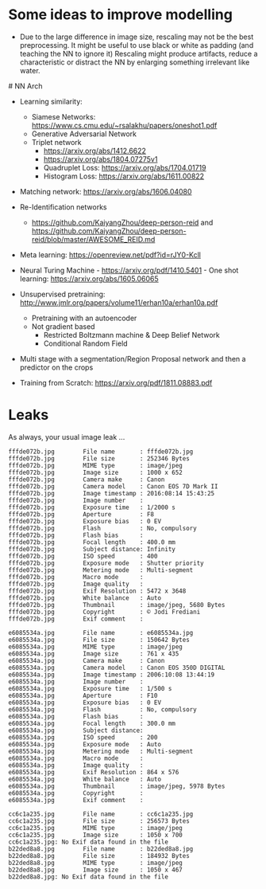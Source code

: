 # Some ideas to improve modelling

- Due to the large difference in image size, rescaling may not be the best preprocessing.
  It might be useful to use black or white as padding (and teaching the NN to ignore it)
  Rescaling might produce artifacts, reduce a characteristic
  or distract the NN by enlarging something irrelevant like water.



# NN Arch

- Learning similarity:
    - Siamese Networks: https://www.cs.cmu.edu/~rsalakhu/papers/oneshot1.pdf
    - Generative Adversarial Network
    - Triplet network
      - https://arxiv.org/abs/1412.6622
      - https://arxiv.org/abs/1804.07275v1
      - Quadruplet Loss: https://arxiv.org/abs/1704.01719
      - Histogram Loss: https://arxiv.org/abs/1611.00822
- Matching network: https://arxiv.org/abs/1606.04080
- Re-Identification networks
  - https://github.com/KaiyangZhou/deep-person-reid and https://github.com/KaiyangZhou/deep-person-reid/blob/master/AWESOME_REID.md
- Meta learning: https://openreview.net/pdf?id=rJY0-Kcll
- Neural Turing Machine
      - https://arxiv.org/pdf/1410.5401
      - One shot learning: https://arxiv.org/abs/1605.06065
- Unsupervised pretraining: http://www.jmlr.org/papers/volume11/erhan10a/erhan10a.pdf
  - Pretraining with an autoencoder
  - Not gradient based
    - Restricted Boltzmann machine & Deep Belief Network
    - Conditional Random Field
- Multi stage with a segmentation/Region Proposal network and then a predictor on the crops

- Training from Scratch: https://arxiv.org/pdf/1811.08883.pdf

# Leaks

As always, your usual image leak ...


```
fffde072b.jpg        File name       : fffde072b.jpg
fffde072b.jpg        File size       : 252346 Bytes
fffde072b.jpg        MIME type       : image/jpeg
fffde072b.jpg        Image size      : 1000 x 652
fffde072b.jpg        Camera make     : Canon
fffde072b.jpg        Camera model    : Canon EOS 7D Mark II
fffde072b.jpg        Image timestamp : 2016:08:14 15:43:25
fffde072b.jpg        Image number    : 
fffde072b.jpg        Exposure time   : 1/2000 s
fffde072b.jpg        Aperture        : F8
fffde072b.jpg        Exposure bias   : 0 EV
fffde072b.jpg        Flash           : No, compulsory
fffde072b.jpg        Flash bias      : 
fffde072b.jpg        Focal length    : 400.0 mm
fffde072b.jpg        Subject distance: Infinity
fffde072b.jpg        ISO speed       : 400
fffde072b.jpg        Exposure mode   : Shutter priority
fffde072b.jpg        Metering mode   : Multi-segment
fffde072b.jpg        Macro mode      : 
fffde072b.jpg        Image quality   : 
fffde072b.jpg        Exif Resolution : 5472 x 3648
fffde072b.jpg        White balance   : Auto
fffde072b.jpg        Thumbnail       : image/jpeg, 5680 Bytes
fffde072b.jpg        Copyright       : © Jodi Frediani
fffde072b.jpg        Exif comment    : 

e6085534a.jpg        File name       : e6085534a.jpg
e6085534a.jpg        File size       : 150642 Bytes
e6085534a.jpg        MIME type       : image/jpeg
e6085534a.jpg        Image size      : 761 x 435
e6085534a.jpg        Camera make     : Canon
e6085534a.jpg        Camera model    : Canon EOS 350D DIGITAL
e6085534a.jpg        Image timestamp : 2006:10:08 13:44:19
e6085534a.jpg        Image number    : 
e6085534a.jpg        Exposure time   : 1/500 s
e6085534a.jpg        Aperture        : F10
e6085534a.jpg        Exposure bias   : 0 EV
e6085534a.jpg        Flash           : No, compulsory
e6085534a.jpg        Flash bias      : 
e6085534a.jpg        Focal length    : 300.0 mm
e6085534a.jpg        Subject distance: 
e6085534a.jpg        ISO speed       : 200
e6085534a.jpg        Exposure mode   : Auto
e6085534a.jpg        Metering mode   : Multi-segment
e6085534a.jpg        Macro mode      : 
e6085534a.jpg        Image quality   : 
e6085534a.jpg        Exif Resolution : 864 x 576
e6085534a.jpg        White balance   : Auto
e6085534a.jpg        Thumbnail       : image/jpeg, 5978 Bytes
e6085534a.jpg        Copyright       : 
e6085534a.jpg        Exif comment    : 

cc6c1a235.jpg        File name       : cc6c1a235.jpg
cc6c1a235.jpg        File size       : 256573 Bytes
cc6c1a235.jpg        MIME type       : image/jpeg
cc6c1a235.jpg        Image size      : 1050 x 700
cc6c1a235.jpg: No Exif data found in the file
b22ded8a8.jpg        File name       : b22ded8a8.jpg
b22ded8a8.jpg        File size       : 184932 Bytes
b22ded8a8.jpg        MIME type       : image/jpeg
b22ded8a8.jpg        Image size      : 1050 x 467
b22ded8a8.jpg: No Exif data found in the file
```